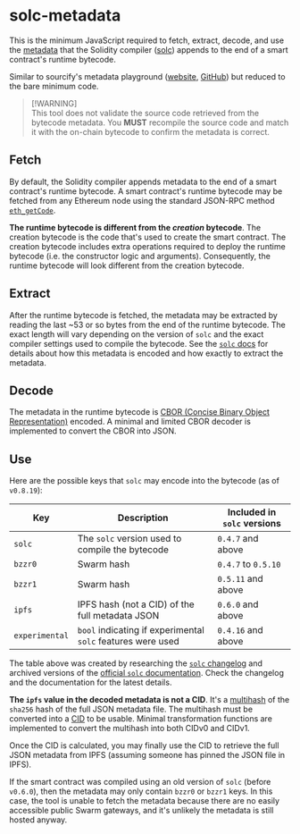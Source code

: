 # solc-metadata

This is the minimum JavaScript required to fetch, extract, decode, and use the [metadata](https://docs.soliditylang.org/en/latest/metadata.html) that the Solidity compiler ([solc](https://github.com/ethereum/solidity/releases)) appends to the end of a smart contract's runtime bytecode.

Similar to sourcify's metadata playground ([website](https://playground.sourcify.dev/), [GitHub](https://github.com/sourcifyeth/metadata-playground)) but reduced to the bare minimum code.

> [!WARNING]<br>
> This tool does not validate the source code retrieved from the bytecode metadata. You **MUST** recompile the source code and match it with the on-chain bytecode to confirm the metadata is correct.

## Fetch

By default, the Solidity compiler appends metadata to the end of a smart contract's runtime bytecode. A smart contract's runtime bytecode may be fetched from any Ethereum node using the standard JSON-RPC method [`eth_getCode`](https://ethereum.org/en/developers/docs/apis/json-rpc/#eth_getcode).

**The runtime bytecode is different from the *creation* bytecode**. The creation bytecode is the code that's used to create the smart contract. The creation bytecode includes extra operations required to deploy the runtime bytecode (i.e. the constructor logic and arguments). Consequently, the runtime bytecode will look different from the creation bytecode.

## Extract

After the runtime bytecode is fetched, the metadata may be extracted by reading the last ~53 or so bytes from the end of the runtime bytecode. The exact length will vary depending on the version of `solc` and the exact compiler settings used to compile the bytecode. See the [`solc` docs](https://docs.soliditylang.org/en/latest/metadata.html#encoding-of-the-metadata-hash-in-the-bytecode) for details about how this metadata is encoded and how exactly to extract the metadata.

## Decode

The metadata in the runtime bytecode is [CBOR (Concise Binary Object Representation)](https://www.rfc-editor.org/rfc/rfc8949.html) encoded. A minimal and limited CBOR decoder is implemented to convert the CBOR into JSON.

## Use

Here are the possible keys that `solc` may encode into the bytecode (as of `v0.8.19`):

| Key            | Description                                                 | Included in `solc` versions   |
| -------------- | ----------------------------------------------------------- | ----------------------------- |
| `solc`         | The `solc` version used to compile the bytecode             | `0.4.7` and above             |
| `bzzr0`        | Swarm hash                                                  | `0.4.7` to `0.5.10`           |
| `bzzr1`        | Swarm hash                                                  | `0.5.11` and above            |
| `ipfs`         | IPFS hash (not a CID) of the full metadata JSON             | `0.6.0` and above             |
| `experimental` | `bool` indicating if experimental `solc` features were used | `0.4.16` and above            |

The table above was created by researching the [`solc` changelog](https://github.com/ethereum/solidity/blob/develop/Changelog.md) and archived versions of the [official `solc` documentation](https://docs.soliditylang.org/en/v0.8.19/metadata.html). Check the changelog and the documentation for the latest details.

**The `ipfs` value in the decoded metadata is not a CID**. It's a [multihash](https://github.com/multiformats/multihash) of the `sha256` hash of the full JSON metadata file. The multihash must be converted into a [CID](https://docs.ipfs.tech/concepts/content-addressing/) to be usable. Minimal transformation functions are implemented to convert the multihash into both CIDv0 and CIDv1.

Once the CID is calculated, you may finally use the CID to retrieve the full JSON metadata from IPFS (assuming someone has pinned the JSON file in IPFS).

If the smart contract was compiled using an old version of `solc` (before `v0.6.0`), then the metadata may only contain `bzzr0` or `bzzr1` keys. In this case, the tool is unable to fetch the metadata because there are no easily accessible public Swarm gateways, and it's unlikely the metadata is still hosted anyway.
